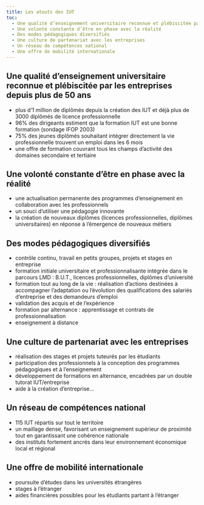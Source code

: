 ```yaml
---
title: Les atouts des IUT
toc:
  - Une qualité d’enseignement universitaire reconnue et plébiscitée par les entreprises depuis plus de 50 ans
  - Une volonté constante d’être en phase avec la réalité
  - Des modes pédagogiques diversifiés
  - Une culture de partenariat avec les entreprises
  - Un réseau de compétences national
  - Une offre de mobilité internationale
---
```


## Une qualité d’enseignement universitaire reconnue et plébiscitée par les entreprises depuis plus de 50 ans
* plus d’1 million de diplômés depuis la création des IUT et déjà plus de 3000 diplômés de licence professionnelle
* 96% des dirigeants estiment que la formation IUT est une bonne formation (sondage IFOP 2003)
* 75% des jeunes diplômés souhaitant intégrer directement la vie professionnelle trouvent un emploi dans les 6 mois
* une offre de formation couvrant tous les champs d’activité des domaines secondaire et tertiaire

## Une volonté constante d’être en phase avec la réalité
* une actualisation permanente des programmes d’enseignement en collaboration avec les professionnels
* un souci d’utiliser une pédagogie innovante
* la création de nouveaux diplômes (licences professionnelles, diplômes universitaires) en réponse à l’émergence de nouveaux métiers

## Des modes pédagogiques diversifiés
* contrôle continu, travail en petits groupes, projets et stages en entreprise
* formation initiale universitaire et professionnalisante intégrée dans le parcours LMD : B.U.T., licences professionnelles, diplômes d’université
* formation tout au long de la vie : réalisation d’actions destinées à accompagner l’adaptation ou l’évolution des qualifications des salariés d’entreprise et des demandeurs d’emploi
* validation des acquis et de l’expérience
* formation par alternance : apprentissage et contrats de professionnalisation
* enseignement à distance

## Une culture de partenariat avec les entreprises
* réalisation des stages et projets tuteurés par les étudiants
* participation des professionnels à la conception des programmes pédagogiques et à l’enseignement
* développement de formations en alternance, encadrées par un double tutorat IUT/entreprise
* aide à la création d’entreprise…

## Un réseau de compétences national
* 115 IUT répartis sur tout le territoire
* un maillage dense, favorisant un enseignement supérieur de proximité tout en garantissant une cohérence nationale
* des instituts fortement ancrés dans leur environnement économique local et régional

## Une offre de mobilité internationale
* poursuite d’études dans les universités étrangères
* stages à l’étranger
* aides financières possibles pour les étudiants partant à l’étranger
